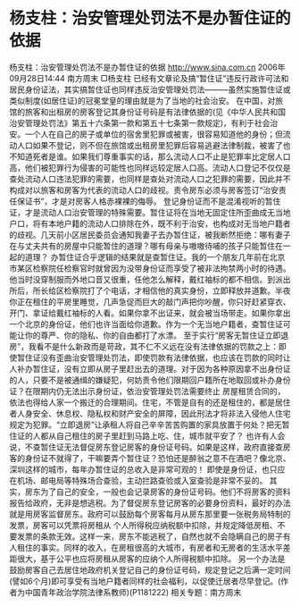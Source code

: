 # 杨支柱：治安管理处罚法不是办暂住证的依据

杨支柱：治安管理处罚法不是办暂住证的依据
http://www.sina.com.cn 2006年09月28日14:44 南方周末
□杨支柱
已经有文章论及搞“暂住证”违反行政许可法和居民身份证法，其实搞暂住证也同样违反治安管理处罚法———虽然实施暂住证或类似制度(如居住证)的冠冕堂皇的理由就是为了当地的社会治安。
在中国，对旅馆的旅客和出租房的房客登记其身份证号码是有法律依据的(见《中华人民共和国治安管理处罚法》第五十六条第一款和第五十七条第一款规定)，有利于社会治安。一个人在自己的房子或单位的宿舍里犯罪或被害，很容易知道他的身份；但流动人口如果不登记，则不但在旅馆或出租房里犯罪后容易逃避法律制裁，被害了也不知道死者是谁。如果我们尊重事实的话，那么流动人口不止是犯罪率比定居人口高，他们被犯罪行为侵害的可能性也同样远较定居人口高。流动人口登记不仅仅是查处流动人口违法犯罪的需要，也同样是查处对流动人口之犯罪的需要，因此并不构成对以旅客和房客为代表的流动人口的歧视。责令房东必须与房客签订“治安责任保证书”，才是对房客人格赤裸裸的侮辱。
登记身份证而不是混淆视听的暂住证，才是流动人口治安管理的特殊需要。暂住证将在当地无固定住所歪曲成无当地户口，将有本地户籍的流动人口排除在外，既不利于治安，也构成对无当地户籍者的歧视。几天前小区居民委员会通知我妻子去办暂住证，被我断然拒绝：哪有妻子在与丈夫共有的房屋中只能暂住的道理？哪有母亲与嗷嗷待哺的孩子只能暂住在一起的道理？
办暂住证合乎逻辑的结果就是查暂住证。我的一个朋友几年前在北京市某区检察院任检察官时就曾因为没带身份证而享受了被非法拘禁两小时的待遇。他当时没穿制服而外地口音又很重，任他怎么解释，戴红袖标的都不相信。到派出所后，所长给区检察院打了个电话，才相信他的真实身份，立即释放并道歉。半夜你正在租住的平房里睡觉，几声急促而巨大的敲门声把你吵醒，你只好赶紧穿衣、开门、拿证给戴红袖标的人看。如果你拿不出证来，就会被当场带走。如果你拿出一个北京的身份证，他们也许当面给你道歉。作为一个无当地户籍者，查暂住证可能让你的尊严、你的隐私、你的自由都打了水漂。
至于实行“房客无暂住证立即退房”，我看不是什么新政而是苛政，其不仁不义远在没有法律依据的罚款之上：即使暂住证没有歪曲治安管理处罚法，即使罚款有法律依据，也应该在罚款的同时让人补办暂住证，没有立即从房子里赶出去的道理。对于因为各种原因拿不出身份证的人，只要不是被通缉的嫌疑犯，何妨责令他们限期回户籍所在地取回或补办身份证？在限期内仍无法出示身份证，依治安管理处罚法需要终止
房屋租赁合同的，依法也得给人家一个搬迁的合理期间。住宅，不管是自有的还是租住的，都是居住者人身安全、休息权、隐私权和财产安全的屏障，因此刑法才将非法入侵他人住宅规定为犯罪。“立即退房”让承租人将自己辛辛苦苦购置的家具放置于何处？把无暂住证的人都从自己租住的房子里赶到马路上吃、住，城市就平安了？
也许有人会说，不查暂住证无法督促房东登记房客的身份证号码。如果是这样，政府直接查房客的身份证不就得了，干嘛要弄个暂住证？恐怕还是醉翁之意不在酒吧？像北京、深圳这样的城市，每年办暂住证的总收入是非常可观的！
即使是身份证，也只应在机场、邮电局等特殊场合查验，主动拦路查验或入室查验是非常不妥的。
其实，房东为了自己的安全，一般也会记录房客的身份证号码。他们不将房客的资料报告给政府，无非是想逃税。为了督促房东登记房客的必要身份资料，最好的办法就是用房客监督房东。政府可以鼓励每个房客每月从房东那里要一张税务局特制的发票，房客可以凭票将房租从
个人所得税应纳税额中扣除，并规定降低房租、不要发票的条款无效。这样一来，房东不能逃税了，自然也就不会隐瞒自己的房子有人租住的事实。同样的收入，在房租很高的大城市，有房者和无房者的生活水平差距很大，基于公平也应将房租从房客的应纳个人所得税额中扣除。
另一个办法是鼓励房客自己去居住地政府机关登记自己的身份证号码，规定登记之后满一定时间(譬如6个月)即可享受有当地户籍者同样的社会福利，以促使迁居者尽早登记。(作者为中国青年政治学院法律系教师)(P1181222)
相关专题：南方周末 


